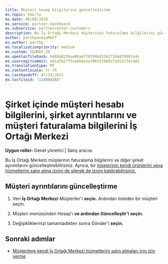 ```yaml
---
title: Müşteri hesap bilgilerini güncelleştirme
ms.topic: how-to
ms.date: 06/08/2020
ms.service: partner-dashboard
ms.subservice: partnercenter-customers
description: Bu İş Ortağı Merkezi müşterinin faturalama bilgilerini güncelleştirme veya şirket ayrıntılarını güncelleştirme hakkında bilgi edinebilirsiniz.
author: parthpandyaMSFT
ms.author: parthp
ms.localizationpriority: medium
ms.custom: SEOMAY.20
ms.openlocfilehash: 8d0bb023bae86a4ff8789bd256273de8f8901a4c
ms.sourcegitcommit: ad1af627f5ee6b6e3a70655f90927e932cf4c985
ms.translationtype: MT
ms.contentlocale: tr-TR
ms.lasthandoff: 07/29/2021
ms.locfileid: "114844165"
---
```

# <a name="update-customer-account-info-company-details-and-customer-billing-information-in-partner-center"></a>Şirket içinde müşteri hesabı bilgilerini, şirket ayrıntılarını ve müşteri faturalama bilgilerini İş Ortağı Merkezi

**Uygun roller:** Genel yönetici | Satış aracısı

Bu İş Ortağı Merkezi müşterinin faturalama bilgilerini ve diğer şirket ayrıntılarını güncelleştirebilirsiniz. Ayrıca, bir [müşterinin kendi ürünlerini veya hizmetlerini satın alma iznini de silerek de iznini kaldırabilirsiniz.](give-customers-permission.md)

## <a name="update-customer-details"></a>Müşteri ayrıntılarını güncelleştirme

1. Veri **İş Ortağı Merkezi** Müşteriler'i **seçin.** Ardından listeden bir müşteri seçin.

2. Müşteri menüsünden Hesap'ı **ve ardından Güncelleştir'i** **seçin.**

3. Değişikliklerinizi tamamladikten sonra Gönder'i **seçin.**

## <a name="next-steps"></a>Sonraki adımlar

- [Müşterilere kendi İş Ortağı Merkezi hizmetlerini satın almaları için izin verme](give-customers-permission.md)